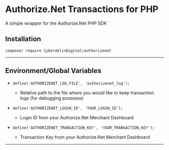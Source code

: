 # Authorize.Net Transactions for PHP
A simple wrapper for the Authorize.Net PHP SDK

## **Installation**
`composer require CyberdelicDigital/authorizenet`
___
## **Environment/Global Variables**
* `define('AUTHORIZENET_LOG_FILE', 'authorizenet_log');`
    * Relative path to the file where you would like to keep transaction logs (for debugging purposes)

* `define('AUTHORIZENET_LOGIN_ID', 'YOUR_LOGIN_ID');`
    * Login ID from your Authorize.Net Merchant Dashboard

* `define('AUTHORIZENET_TRANSACTION_KEY', 'YOUR_TRANSACTION_KEY');`
    * Transaction Key from your Authorize.Net Merchant Dashboard
___
